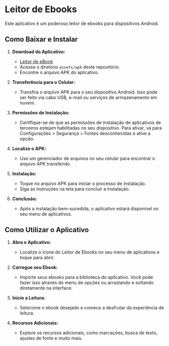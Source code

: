 # Leitor de Ebooks

Este aplicativo é um poderoso leitor de ebooks para dispositivos Android.

## Como Baixar e Instalar

1. **Download do Aplicativo:**
   - [Leitor de eBook](assets/apk/ebook_reader.apk)
   - Acesse o diretório `assets/apk` deste repositório.
   - Encontre o arquivo APK do aplicativo.

3. **Transferência para o Celular:**
   - Transfira o arquivo APK para o seu dispositivo Android. Isso pode ser feito via cabo USB, e-mail ou serviços de armazenamento em nuvem.

4. **Permissões de Instalação:**
   - Certifique-se de que as permissões de instalação de aplicativos de terceiros estejam habilitadas no seu dispositivo. Para ativar, vá para Configurações > Segurança > Fontes desconhecidas e ative a opção.

5. **Localize o APK:**
   - Use um gerenciador de arquivos no seu celular para encontrar o arquivo APK transferido.

6. **Instalação:**
   - Toque no arquivo APK para iniciar o processo de instalação.
   - Siga as instruções na tela para concluir a instalação.

7. **Conclusão:**
   - Após a instalação bem-sucedida, o aplicativo estará disponível no seu menu de aplicativos.

## Como Utilizar o Aplicativo

1. **Abra o Aplicativo:**
   - Localize o ícone do Leitor de Ebooks no seu menu de aplicativos e toque para abrir.

2. **Carregue seu Ebook:**
   - Importe seus ebooks para a biblioteca do aplicativo. Você pode fazer isso através do menu de opções ou arrastando e soltando diretamente na interface.

3. **Inicie a Leitura:**
   - Selecione o ebook desejado e comece a desfrutar da experiência de leitura.

4. **Recursos Adicionais:**
   - Explore os recursos adicionais, como marcações, busca de texto, ajustes de fonte e muito mais.







